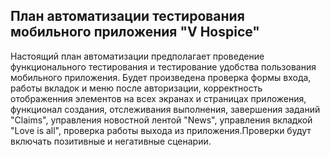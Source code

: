 ## План автоматизации тестирования мобильного приложения "V Hospice"

Настоящий план автоматизации предполагает проведение функционального тестирования и тестирование 
удобства пользования мобильного приложения.
Будет произведена проверка формы входа, работы вкладок и меню после авторизации, корректность 
отображенния элементов на всех экранах и страницах приложения, функционал создания, 
отслеживания выполнения, завершения заданий "Claims", управления новостной лентой "News", управления 
вкладкой "Love is all", проверка работы выхода из приложения.Проверки будут включать 
позитивные и негативные сценарии. 


